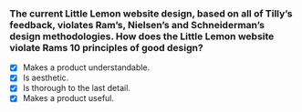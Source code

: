 ### The current Little Lemon website design, based on all of Tilly’s feedback, violates Ram’s, Nielsen’s and Schneiderman’s design methodologies. How does the Little Lemon website violate Rams 10 principles of good design?

- [x] Makes a product understandable.
- [x] Is aesthetic.
- [x] Is thorough to the last detail.
- [x] Makes a product useful.
